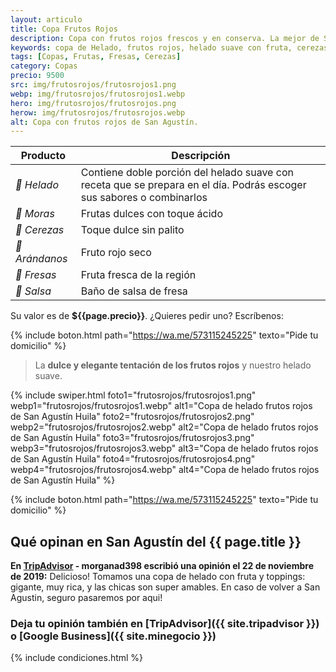 ```yaml
---
layout: articulo
title: Copa Frutos Rojos
description: Copa con frutos rojos frescos y en conserva. La mejor de San Agustín.
keywords: copa de Helado, frutos rojos, helado suave con fruta, cerezas san agustin, moras san agustin, fresas san agustin, helados san agustín huila, helados san agustin huila
tags: [Copas, Frutas, Fresas, Cerezas]
category: Copas
precio: 9500
src: img/frutosrojos/frutosrojos1.png
webp: img/frutosrojos/frutosrojos1.webp
hero: img/frutosrojos/frutosrojos.png
herow: img/frutosrojos/frutosrojos.webp
alt: Copa con frutos rojos de San Agustín.
---
```

| Producto | Descripción |
| ----------- | ------ |
| *🍦 Helado* | Contiene doble porción del helado suave con receta que se prepara en el día. Podrás escoger sus sabores o combinarlos |
| *🍇 Moras* | Frutas dulces con toque ácido |
| *🍒 Cerezas* | Toque dulce sin palito |
| *🔴 Arándanos* | Fruto rojo seco |
| *🍓 Fresas* | Fruta fresca de la región |
| *🍓 Salsa* | Baño de salsa de fresa |

Su valor es de **${{page.precio}}**. ¿Quieres pedir uno? Escríbenos:

{% include boton.html path="https://wa.me/573115245225" texto="Pide tu domicilio" %}

>La **dulce y elegante tentación de los frutos rojos** y nuestro helado suave.

<!-- Swiper -->
{% include swiper.html foto1="frutosrojos/frutosrojos1.png" webp1="frutosrojos/frutosrojos1.webp" alt1="Copa de helado frutos rojos de San Agustín Huila" foto2="frutosrojos/frutosrojos2.png" webp2="frutosrojos/frutosrojos2.webp" alt2="Copa de helado frutos rojos de San Agustín Huila" foto3="frutosrojos/frutosrojos3.png" webp3="frutosrojos/frutosrojos3.webp" alt3="Copa de helado frutos rojos de San Agustín Huila" foto4="frutosrojos/frutosrojos4.png" webp4="frutosrojos/frutosrojos4.webp" alt4="Copa de helado frutos rojos de San Agustín Huila" %}

{% include boton.html path="https://wa.me/573115245225" texto="Pide tu domicilio" %}

## Qué opinan en San Agustín del {{ page.title }}

**En [TripAdvisor]({{site.tripadvisor}}) - morganad398 escribió una opinión el 22 de noviembre de 2019:** Delicioso! Tomamos una copa de helado con fruta y toppings: gigante, muy rica, y las chicas son super amables. En caso de volver a San Agustin, seguro pasaremos por aqui!

### Deja tu opinión también en [TripAdvisor]({{ site.tripadvisor }}) o [Google Business]({{ site.minegocio }})

{% include condiciones.html %}
